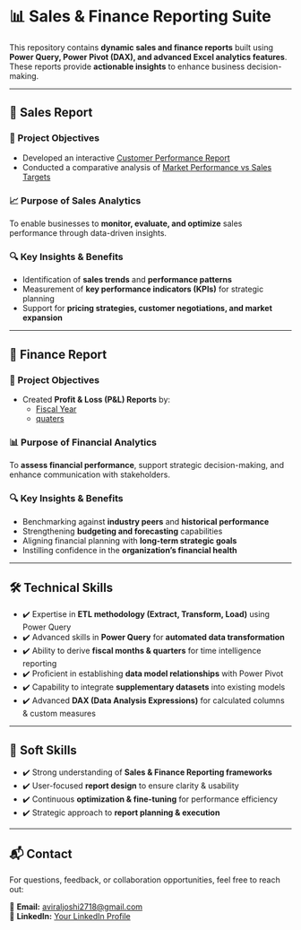 # 📊 Sales & Finance Reporting Suite  

This repository contains **dynamic sales and finance reports** built using **Power Query, Power Pivot (DAX), and advanced Excel analytics features**. These reports provide **actionable insights** to enhance business decision-making.  

---

## 📌 Sales Report  

### 🎯 Project Objectives  
- Developed an interactive [Customer Performance Report]([https://github.com/KirandeepMarala/Excel-Sales_Analysis/blob/main/Customer%20Performance%20Report.pdf](https://github.com/aviraljoshi27/Excel-sales-report/blob/main/Revenue%20report.pdf))  
- Conducted a comparative analysis of [Market Performance vs Sales Targets]([https://github.com/KirandeepMarala/Excel-Sales_Analysis/blob/main/Customer%20Performance%20Report.pdf](https://github.com/aviraljoshi27/Excel-sales-report/blob/main/Performance%20vs%20Target%20for%20different%20markets.pdf))  

### 📈 Purpose of Sales Analytics  
To enable businesses to **monitor, evaluate, and optimize** sales performance through data-driven insights.  

### 🔍 Key Insights & Benefits  
- Identification of **sales trends** and **performance patterns**  
- Measurement of **key performance indicators (KPIs)** for strategic planning  
- Support for **pricing strategies, customer negotiations, and market expansion**  

---

## 📑 Finance Report  

### 🎯 Project Objectives  
- Created **Profit & Loss (P&L) Reports** by:  
  - [Fiscal Year]([https://github.com/KirandeepMarala/Excel-Sales_Analysis/blob/main/P%26L%20Statement%20by%20Fiscal%20Year.pdf](https://github.com/aviraljoshi27/Excel-sales-report/blob/main/Performance%20vs%20Target%20for%20different%20markets.pdf))  
  - [quaters]([https://github.com/KirandeepMarala/Excel-Sales_Analysis/blob/main/P%26L%20Statement%20by%20Months.pdf](https://github.com/aviraljoshi27/Excel-sales-report/blob/main/P%20%26%20L%20by%20quaters.pdf))   

### 📊 Purpose of Financial Analytics  
To **assess financial performance**, support strategic decision-making, and enhance communication with stakeholders.  

### 🔍 Key Insights & Benefits  
- Benchmarking against **industry peers** and **historical performance**  
- Strengthening **budgeting and forecasting** capabilities  
- Aligning financial planning with **long-term strategic goals**  
- Instilling confidence in the **organization’s financial health**  

---

## 🛠️ Technical Skills  
- ✔️ Expertise in **ETL methodology (Extract, Transform, Load)** using Power Query  
- ✔️ Advanced skills in **Power Query** for **automated data transformation**  
- ✔️ Ability to derive **fiscal months & quarters** for time intelligence reporting  
- ✔️ Proficient in establishing **data model relationships** with Power Pivot  
- ✔️ Capability to integrate **supplementary datasets** into existing models  
- ✔️ Advanced **DAX (Data Analysis Expressions)** for calculated columns & custom measures  

---

## 🤝 Soft Skills  
- ✔️ Strong understanding of **Sales & Finance Reporting frameworks**  
- ✔️ User-focused **report design** to ensure clarity & usability  
- ✔️ Continuous **optimization & fine-tuning** for performance efficiency  
- ✔️ Strategic approach to **report planning & execution**  

---


## 📬 Contact  
For questions, feedback, or collaboration opportunities, feel free to reach out:  

📧 **Email:** aviraljoshi2718@gmail.com  
🔗 **LinkedIn:** [Your LinkedIn Profile](linkedin.com/in/aviral-joshi-85910a212)  

